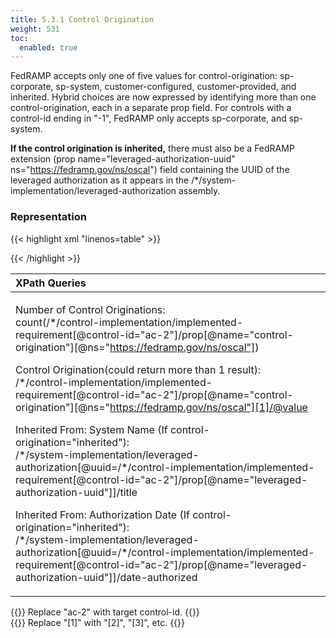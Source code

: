 ```yaml
---
title: 5.3.1 Control Origination
weight: 531
toc:
  enabled: true
---
```



FedRAMP accepts only one of five values for control-origination: sp-corporate, sp-system, customer-configured, customer-provided, and inherited. Hybrid choices are now expressed by identifying more than one control-origination, each in a separate prop field. 
For controls with a control-id ending in "-1", FedRAMP only accepts sp-corporate, and sp-system.

**If the control origination is inherited,** there must also be a FedRAMP extension (prop name="leveraged-authorization-uuid" ns="https://fedramp.gov/ns/oscal") field containing the UUID of the leveraged authorization as it appears in the /\*/system-implementation/leveraged-authorization assembly.

### **Representation**

{{< highlight xml "linenos=table" >}}
<system-characteristics>
      <!-- status -->
      <leveraged-authorization uuid="uuid-of-leveraged-authorization"> 
         <!-- details cut -- see Leveraged Authorizations Section -->
      </leveraged-authorization>
   </system-characteristics>
   <!-- system-implementation -->
   <control-implementation>
      <implemented-requirement uuid="uuid-value" control-id="ac-2">
         <prop name="leveraged-authorization-uuid" 
               value="uuid-of-leveraged-authorization"/>
         <prop ns="https://fedramp.gov/ns/oscal" 
               name="control-origination" 
               value="sp-corporate" />
         <prop ns="https://fedramp.gov/ns/oscal" 
               name="control-origination" 
               value="sp-system" />
         <prop ns="https://fedramp.gov/ns/oscal" 
               name="control-origination" 
               value="customer-configured" />
         <prop ns="https://fedramp.gov/ns/oscal" 
               name="control-origination" 
               value="inherited" />
      <!-- responsible-role -->
   </control-implementation>
   <!-- back-matter -->
{{< /highlight >}}


|**XPath Queries**|
| :- |
|<p>Number of Control Originations:<br>count(/\*/control-implementation/implemented-requirement[@control-id="ac-2"]/‌prop[@name="control-origination"][@ns="https://fedramp.gov/ns/oscal"])</p><p>Control Origination(could return more than 1 result):<br>/\*/control-implementation/implemented-requirement[@control-id="ac-2"]/prop‌[@name="control-origination"][@ns="https://fedramp.gov/ns/oscal"][1]/@value</p><p>Inherited From: System Name (If control-origination="inherited"):<br>/\*/system-implementation/leveraged-authorization[@uuid=/\*/control-implementation/‌implemented-requirement[@control-id="ac-2"]/prop[@name="leveraged-authorization-uuid"]]/title</p><p>Inherited From: Authorization Date (If control-origination="inherited"):<br>/\*/system-implementation/leveraged-authorization[@uuid=/\*/control-implementation/‌implemented-requirement[@control-id="ac-2"]/prop[@name="leveraged-authorization-uuid"]]/date-authorized</p><p></p>|

{{<callout>}}
Replace "ac-2" with target control-id.
{{</callout>}}
<br>
{{<callout>}}
Replace "[1]" with "[2]", "[3]", etc.
{{</callout>}}